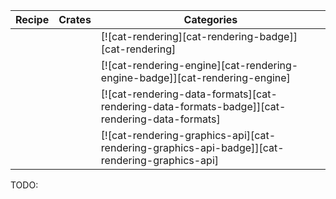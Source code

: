 | Recipe | Crates | Categories |
|--------|--------|------------|
|  |  | [![cat-rendering][cat-rendering-badge]][cat-rendering] |
|  |  | [![cat-rendering-engine][cat-rendering-engine-badge]][cat-rendering-engine] |
|  |  | [![cat-rendering-data-formats][cat-rendering-data-formats-badge]][cat-rendering-data-formats] |
|  |  | [![cat-rendering-graphics-api][cat-rendering-graphics-api-badge]][cat-rendering-graphics-api] |
<div class="hidden">
TODO:
</div>
